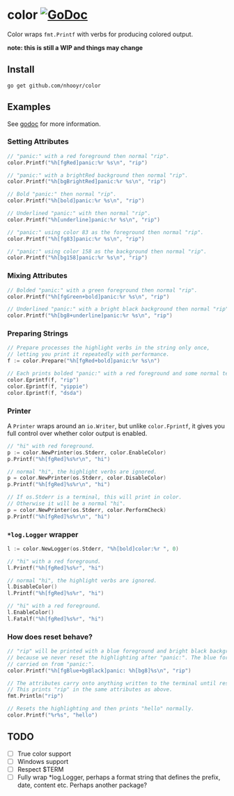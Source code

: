 # color [![GoDoc](https://godoc.org/github.com/nhooyr/color?status.svg)](https://godoc.org/github.com/nhooyr/color)

Color wraps `fmt.Printf` with verbs for producing colored output.

__note: this is still a WIP and things may change__

## Install
```
go get github.com/nhooyr/color
```

## Examples
See [godoc](https://godoc.org/github.com/nhooyr/color) for more information.

### Setting Attributes
```go
// "panic:" with a red foreground then normal "rip".
color.Printf("%h[fgRed]panic:%r %s\n", "rip")

// "panic:" with a brightRed background then normal "rip".
color.Printf("%h[bgBrightRed]panic:%r %s\n", "rip")

// Bold "panic:" then normal "rip".
color.Printf("%h[bold]panic:%r %s\n", "rip")

// Underlined "panic:" with then normal "rip".
color.Printf("%h[underline]panic:%r %s\n", "rip")

// "panic:" using color 83 as the foreground then normal "rip".
color.Printf("%h[fg83]panic:%r %s\n", "rip")

// "panic:" using color 158 as the background then normal "rip".
color.Printf("%h[bg158]panic:%r %s\n", "rip")
```

### Mixing Attributes
```go
// Bolded "panic:" with a green foreground then normal "rip".
color.Printf("%h[fgGreen+bold]panic:%r %s\n", "rip")

// Underlined "panic:" with a bright black background then normal "rip".
color.Printf("%h[bg8+underline]panic:%r %s\n", "rip")
```

### Preparing Strings
```go
// Prepare processes the highlight verbs in the string only once,
// letting you print it repeatedly with performance.
f := color.Prepare("%h[fgRed+bold]panic:%r %s\n")

// Each prints bolded "panic:" with a red foreground and some normal text after.
color.Eprintf(f, "rip")
color.Eprintf(f, "yippie")
color.Eprintf(f, "dsda")
```

### Printer
A `Printer` wraps around an `io.Writer`, but unlike `color.Fprintf`, it gives you full control over whether color output is enabled.

```go
// "hi" with red foreground.
p := color.NewPrinter(os.Stderr, color.EnableColor)
p.Printf("%h[fgRed]%s%r\n", "hi")

// normal "hi", the highlight verbs are ignored.
p = color.NewPrinter(os.Stderr, color.DisableColor)
p.Printf("%h[fgRed]%s%r\n", "hi")

// If os.Stderr is a terminal, this will print in color.
// Otherwise it will be a normal "hi".
p = color.NewPrinter(os.Stderr, color.PerformCheck)
p.Printf("%h[fgRed]%s%r\n", "hi")
```

### `*log.Logger` wrapper
```go
l := color.NewLogger(os.Stderr, "%h[bold]color:%r ", 0)

// "hi" with a red foreground.
l.Printf("%h[fgRed]%s%r", "hi")

// normal "hi", the highlight verbs are ignored.
l.DisableColor()
l.Printf("%h[fgRed]%s%r", "hi")

// "hi" with a red foreground.
l.EnableColor()
l.Fatalf("%h[fgRed]%s%r", "hi")
```

### How does reset behave?
```go
// "rip" will be printed with a blue foreground and bright black background
// because we never reset the highlighting after "panic:". The blue foreground is
// carried on from "panic:".
color.Printf("%h[fgBlue+bgBlack]panic: %h[bg8]%s\n", "rip")

// The attributes carry onto anything written to the terminal until reset.
// This prints "rip" in the same attributes as above.
fmt.Println("rip")

// Resets the highlighting and then prints "hello" normally.
color.Printf("%r%s", "hello")
```

## TODO
- [ ] True color support
- [ ] Windows support
- [ ] Respect $TERM
- [ ] Fully wrap \*log.Logger, perhaps a format string that defines the prefix, date, content etc. Perhaps another package?
